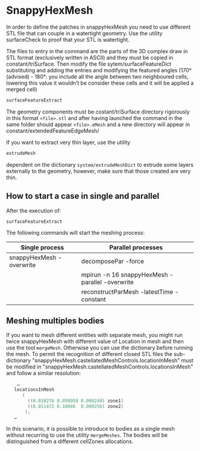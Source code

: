 # SnappyHexMesh

In order to define the patches in snappyHexMesh you need to use
different STL file that can couple in a watertight geometry. Use the
utility surfaceCheck to proof that your STL is watertight.

The files to entry in the command are the parts of the 3D complex draw
in STL format (exclusively written in ASCII) and they must be copied in
constant/triSurface. Then modify the file sytem/surfaceFeatureDict
substituting and adding the entries and modifying the featured angles
(170°(advised) - 180°: you include all the angle between two neighboured
cells, lowering this value it wouldn’t be consider these cells and it
will be applied a merged cell)

```sh
surfaceFeatureExtract
```

The geometry components must be costant/triSurface directory rigorously
in this format ```<file>.stl``` and after having launched the command in
the same folder should appear ```<file>.eMesh``` and a new directory
will appear in constant/extendedFeatureEdgeMesh/

If you want to extract very thin layer, use the utility

```sh
extrudeMesh
 ```
dependent on the dictionary ```system/extrudeMeshDict``` to extrude some layers
externally to the geometry, however, make sure that those created are
very thin.

## How to start a case in single and parallel

After the execution of:
```sh
surfaceFeatureExtract
```
The following commands will start the meshing process:


| Single process                | Parallel processes             |
| -------------------------- | ------------------- |
| snappyHexMesh -overwrite   | decomposePar -force        |
|                            | mpirun -n 16 snappyHexMesh -parallel -overwrite       |
|                            | reconstructParMesh -latestTime -constant |


## Meshing multiples bodies

If you want to mesh different entities with separate mesh, you might run twice 
snappyHexMesh with different value of Location in mesh and then use the tool ```mergeMesh```.
Otherwise you can use the dictionary before running the mesh.
To permit the recognition of different closed STL files the
sub-dictionary "snappyHexMesh.castellatedMeshControls.locationInMesh" must
be modified in "snappyHexMesh.castellatedMeshControls.locationsInMesh" and
follow a similar resolution:

```c++
    …
   locationsInMesh
      (
        ((0.010276 0.058958 0.000248) zone1)
  	    ((0.011472 0.10046  0.000256) zone2)
       );
   …
```

In this scenario, it is possible to introduce to bodies as a single mesh
without recurring to use the utility ```mergeMeshes```. The bodies will be
distinguished from a different cellZones allocations.

<!--  Script to show the footer   -->
<html>
<script
    src="https://code.jquery.com/jquery-3.3.1.js"
    integrity="sha256-2Kok7MbOyxpgUVvAk/HJ2jigOSYS2auK4Pfzbm7uH60="
    crossorigin="anonymous">
</script>
<script>
$(function(){
  $("#footer").load("../../footers/footer_second_level_depth.html");
});
</script>
<body>
<div id="footer"></div>
</body>
</html>
